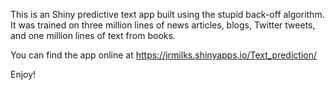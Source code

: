 This is an Shiny predictive text app built using the stupid back-off algorithm. It was trained on three million lines of news articles, blogs, Twitter tweets, and one million lines of text from books.

You can find the app online at https://jrmilks.shinyapps.io/Text_prediction/

Enjoy!
